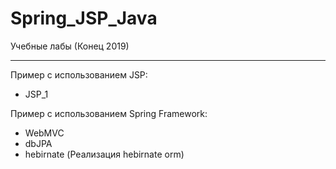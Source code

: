 # Spring_JSP_Java
Учебные лабы (Конец 2019)

_____
 Пример с использованием JSP:
- JSP_1

Пример с использованием Spring Framework:
- WebMVC
- dbJPA
- hebirnate (Реализация hebirnate orm)
